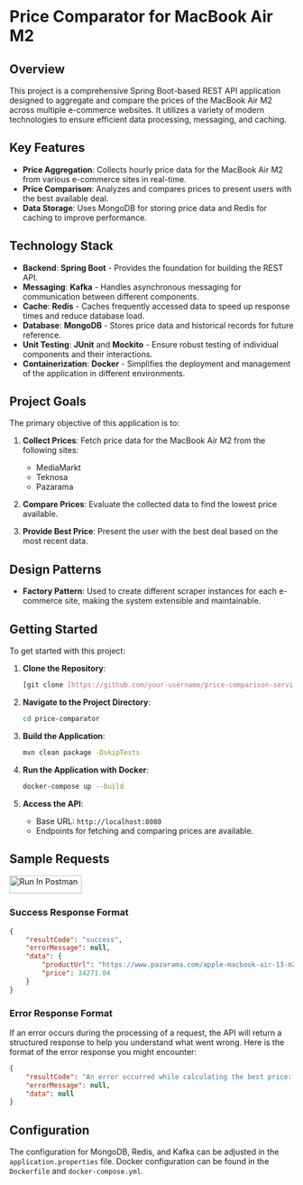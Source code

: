 # Price Comparator for MacBook Air M2

## Overview

This project is a comprehensive Spring Boot-based REST API application designed to aggregate and compare the prices of the MacBook Air M2 across multiple e-commerce websites. It utilizes a variety of modern technologies to ensure efficient data processing, messaging, and caching.

## Key Features

- **Price Aggregation**: Collects hourly price data for the MacBook Air M2 from various e-commerce sites in real-time.
- **Price Comparison**: Analyzes and compares prices to present users with the best available deal.
- **Data Storage**: Uses MongoDB for storing price data and Redis for caching to improve performance.

## Technology Stack

- **Backend**: **Spring Boot** - Provides the foundation for building the REST API.
- **Messaging**: **Kafka** - Handles asynchronous messaging for communication between different components.
- **Cache**: **Redis** - Caches frequently accessed data to speed up response times and reduce database load.
- **Database**: **MongoDB** - Stores price data and historical records for future reference.
- **Unit Testing**: **JUnit** and **Mockito** - Ensure robust testing of individual components and their interactions.
- **Containerization**: **Docker** - Simplifies the deployment and management of the application in different environments.

## Project Goals

The primary objective of this application is to:

1. **Collect Prices**: Fetch price data for the MacBook Air M2 from the following sites:
   - MediaMarkt
   - Teknosa
   - Pazarama

2. **Compare Prices**: Evaluate the collected data to find the lowest price available.

3. **Provide Best Price**: Present the user with the best deal based on the most recent data.

## Design Patterns

- **Factory Pattern**: Used to create different scraper instances for each e-commerce site, making the system extensible and maintainable.

## Getting Started

To get started with this project:

1. **Clone the Repository**:
    ```bash
    [git clone [https://github.com/your-username/price-comparison-service.git](https://github.com/ecemcamasuvi/price-comparator)](https://github.com/ecemcamasuvi/price-comparator.git)
    ```

2. **Navigate to the Project Directory**:
    ```bash
    cd price-comparator
    ```

3. **Build the Application**:
    ```bash
    mvn clean package -DskipTests
    ```

4. **Run the Application with Docker**:
    ```bash
    docker-compose up --build
    ```

5. **Access the API**:
   - Base URL: `http://localhost:8080`
   - Endpoints for fetching and comparing prices are available.
     
## Sample Requests

[<img src="https://run.pstmn.io/button.svg" alt="Run In Postman" style="width: 128px; height: 32px;">](https://god.gw.postman.com/run-collection/25664358-8bf964a6-4e63-4775-9180-2f0c01e70755?action=collection%2Ffork&source=rip_markdown&collection-url=entityId%3D25664358-8bf964a6-4e63-4775-9180-2f0c01e70755%26entityType%3Dcollection%26workspaceId%3D4b09edc9-3ef3-44e2-9165-28997933f584)

### Success Response Format

```json
{
    "resultCode": "success",
    "errorMessage": null,
    "data": {
        "productUrl": "https://www.pazarama.com/apple-macbook-air-13-m2-cip-8-cekirdekli-cpu-8-cekirdekli-gpu-8-gb-bellek-256gb-ssd-gece-yarisi-mly33tu-a-p-194253083382",
        "price": 34271.04
    }
}

```

### Error Response Format

If an error occurs during the processing of a request, the API will return a structured response to help you understand what went wrong. Here is the format of the error response you might encounter:

```json
{
    "resultCode": "An error occurred while calculating the best price: ",
    "errorMessage": null,
    "data": null
}

```

## Configuration

The configuration for MongoDB, Redis, and Kafka can be adjusted in the `application.properties` file. Docker configuration can be found in the `Dockerfile` and `docker-compose.yml`.
